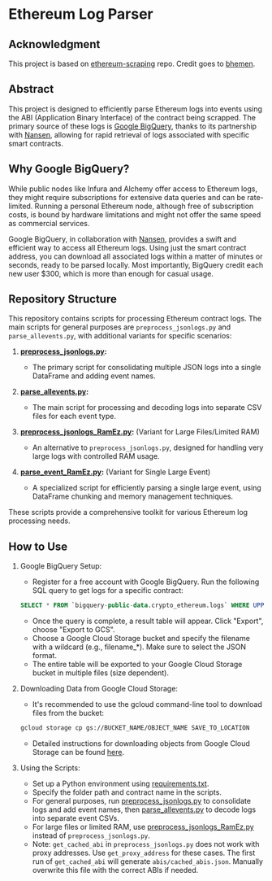 # Ethereum Log Parser

## Acknowledgment

This project is based on [ethereum-scraping](https://github.com/bhemen/ethereum-scraping/) repo. Credit goes to [bhemen](https://github.com/bhemen).

## Abstract

This project is designed to efficiently parse Ethereum logs into events using the ABI (Application Binary Interface) of the contract being scrapped. The primary source of these logs is [Google BigQuery](https://cloud.google.com/bigquery), thanks to its partnership with [Nansen](https://www.nansen.ai/), allowing for rapid retrieval of logs associated with specific smart contracts.

## Why Google BigQuery?

While public nodes like Infura and Alchemy offer access to Ethereum logs, they might require subscriptions for extensive data queries and can be rate-limited. Running a personal Ethereum node, although free of subscription costs, is bound by hardware limitations and might not offer the same speed as commercial services.

Google BigQuery, in collaboration with [Nansen](https://docs.nansen.ai/database-access/getting-started-database), provides a swift and efficient way to access all Ethereum logs. Using just the smart contract address, you can download all associated logs within a matter of minutes or seconds, ready to be parsed locally. Most importantly, BigQuery credit each new user $300, which is more than enough for casual usage.

## Repository Structure

This repository contains scripts for processing Ethereum contract logs. The main scripts for general purposes are `preprocess_jsonlogs.py` and `parse_allevents.py`, with additional variants for specific scenarios:

1. **[preprocess_jsonlogs.py](scripts/preprocess_jsonlogs.py):**
   - The primary script for consolidating multiple JSON logs into a single DataFrame and adding event names.

2. **[parse_allevents.py](scripts/parse_allevents.py):**
   - The main script for processing and decoding logs into separate CSV files for each event type.

3. **[preprocess_jsonlogs_RamEz.py](scripts/preprocess_jsonlogs_RamEz.py):** (Variant for Large Files/Limited RAM)
   - An alternative to `preprocess_jsonlogs.py`, designed for handling very large logs with controlled RAM usage.

4. **[parse_event_RamEz.py](scripts/parse_event_RamEz.py):** (Variant for Single Large Event)
   - A specialized script for efficiently parsing a single large event, using DataFrame chunking and memory management techniques.

These scripts provide a comprehensive toolkit for various Ethereum log processing needs.



## How to Use

1. Google BigQuery Setup:

    - Register for a free account with Google BigQuery.
    Run the following SQL query to get logs for a specific contract:
    ```sql
    SELECT * FROM `bigquery-public-data.crypto_ethereum.logs` WHERE UPPER('contract_address_here') = UPPER("{address}");
    ```


    - Once the query is complete, a result table will appear. Click "Export", choose "Export to GCS".
    - Choose a Google Cloud Storage bucket and specify the filename with a wildcard (e.g., filename_*). Make sure to select the JSON format.
    - The entire table will be exported to your Google Cloud Storage bucket in multiple files (size dependent).

2. Downloading Data from Google Cloud Storage:

    - It's recommended to use the gcloud command-line tool to download files from the bucket:

    ```bash
    gcloud storage cp gs://BUCKET_NAME/OBJECT_NAME SAVE_TO_LOCATION
    ```

    - Detailed instructions for downloading objects from Google Cloud Storage can be found [here](https://cloud.google.com/storage/docs/downloading-objects).

3. Using the Scripts:
    - Set up a Python environment using [requirements.txt](requirements.txt).
    - Specify the folder path and contract name in the scripts.
    - For general purposes, run [preprocess_jsonlogs.py](scripts/preprocess_jsonlogs.py) to consolidate logs and add event names, then [parse_allevents.py](scripts/parse_allevents.py) to decode logs into separate event CSVs.
    - For large files or limited RAM, use [preprocess_jsonlogs_RamEz.py](scripts/preprocess_jsonlogs_RamEz.py) instead of `preprocess_jsonlogs.py`.
    - Note: `get_cached_abi` in `preprocess_jsonlogs.py` does not work with proxy addresses. Use `get_proxy_address` for these cases. The first run of `get_cached_abi` will generate `abis/cached_abis.json`. Manually overwrite this file with the correct ABIs if needed.
